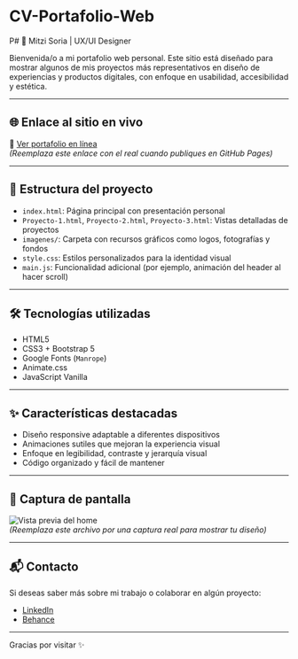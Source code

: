 # CV-Portafolio-Web
P# 🎨 Mitzi Soria | UX/UI Designer

Bienvenida/o a mi portafolio web personal. Este sitio está diseñado para mostrar algunos de mis proyectos más representativos en diseño de experiencias y productos digitales, con enfoque en usabilidad, accesibilidad y estética.

---

## 🌐 Enlace al sitio en vivo

🔗 [Ver portafolio en línea](https://mitzisoria.github.io/mitzi-portfolio)  
*(Reemplaza este enlace con el real cuando publiques en GitHub Pages)*

---

## 📁 Estructura del proyecto

- `index.html`: Página principal con presentación personal
- `Proyecto-1.html`, `Proyecto-2.html`, `Proyecto-3.html`: Vistas detalladas de proyectos
- `imagenes/`: Carpeta con recursos gráficos como logos, fotografías y fondos
- `style.css`: Estilos personalizados para la identidad visual
- `main.js`: Funcionalidad adicional (por ejemplo, animación del header al hacer scroll)

---

## 🛠️ Tecnologías utilizadas

- HTML5
- CSS3 + Bootstrap 5
- Google Fonts (`Manrope`)
- Animate.css
- JavaScript Vanilla

---

## ✨ Características destacadas

- Diseño responsive adaptable a diferentes dispositivos
- Animaciones sutiles que mejoran la experiencia visual
- Enfoque en legibilidad, contraste y jerarquía visual
- Código organizado y fácil de mantener

---

## 📸 Captura de pantalla

![Vista previa del home](imagenes/preview-home.png)  
*(Reemplaza este archivo por una captura real para mostrar tu diseño)*

---

## 📬 Contacto

Si deseas saber más sobre mi trabajo o colaborar en algún proyecto:

- [LinkedIn](https://www.linkedin.com/in/soria-mitzi/)
- [Behance](https://www.behance.net/mitziquintero1)

---

Gracias por visitar ✨

